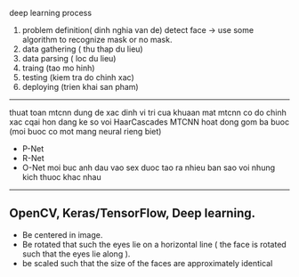 deep learning process
1) problem definition( dinh nghia van de)
detect face -> use some algorithm to recognize mask or no mask.
2) data gathering ( thu thap du lieu)
3) data parsing ( loc du lieu)
4) traing (tao mo hinh)
5) testing (kiem tra do chinh xac)
6) deploying (trien khai san pham)
------
thuat toan mtcnn dung de xac dinh vi tri cua khuaan mat
mtcnn co do chinh xac cqai hon dang ke so voi HaarCascades
MTCNN hoat dong gom ba buoc (moi buoc co mot mang neural rieng biet)
+ P-Net
+ R-Net
+ O-Net
moi buc anh dau vao sex duoc tao ra nhieu ban sao voi nhung kich thuoc khac nhau
------
OpenCV, Keras/TensorFlow, Deep learning.
------
+ Be centered in image.
+ Be rotated that such the eyes lie on a horizontal line ( the face is rotated such that the eyes lie along ).
+ be scaled such that the size of the faces are approximately identical